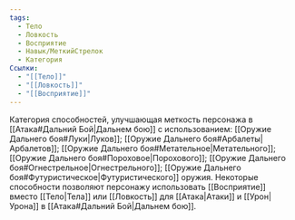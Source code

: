 ```yaml
---
tags:
  - Тело
  - Ловкость
  - Восприятие
  - Навык/МеткийСтрелок
  - Категория
Ссылки:
  - "[[Тело]]"
  - "[[Ловкость]]"
  - "[[Восприятие]]"
---
```

Категория способностей, улучшающая меткость персонажа в [[Атака#Дальний Бой|Дальнем бою]] с использованием: [[Оружие Дальнего боя#Луки|Луков]]; [[Оружие Дальнего боя#Арбалеты|Арбалетов]]; [[Оружие Дальнего боя#Метательное|Метательного]]; [[Оружие Дальнего боя#Пороховое|Порохового]]; [[Оружие Дальнего боя#Огнестрельное|Огнестрельного]]; [[Оружие Дальнего боя#Футуристическое|Футуристического]] оружия. Некоторые способности позволяют персонажу использовать [[Восприятие]] вместо [[Тело|Тела]] или [[Ловкость]] для [[Атака|Атаки]] и [[Урон|Урона]] в [[Атака#Дальний Бой|Дальнем бою]].